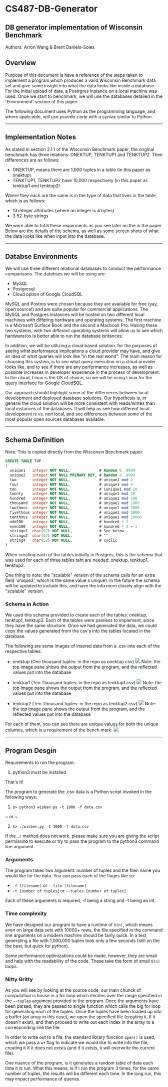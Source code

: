 # CS487-DB-Generator
## DB generator implementation of Wisconsin Benchmark

Authors: Arron Wang & Brent Daniels-Soles

## Overview

Purpose of this document is have a reference of the steps taken to implement a program which produces a vaild Wisconsin Benchmark data set and give some insight into what the data looks like inside a database. For the initial upload of data, a Postrgres instance on a local machine was used. Once we start to benchmark, we will use the databases detailed in the 'Environment' section of this paper.

The following document uses Python as the programming language, and where applicable, will use psuedo-code with a syntax similar to Python.
___
## Implementation Notes

As stated in section 2.1.1 of the Wisconsin Benchmark paper, the original benchmark has three relations: ONEKTUP, TENKTUP1 and TENKTUP2. Their differences are as follows:

* ONEKTUP, means there are 1,000 tuples in a table (in this paper as onektup)
* TENKTUP1, TENKTUP2 have 10,000 respectively (in this paper as tenktup1 and tenktup2)

Where they each are the same is in the type of data that lives in the table, which is as follows:

* 13 integer attributes (where an integer is 4 bytes)
* 3 52-byte strings

We were able to fufill these requirments as you see later on the in the paper. Below are the details of the schema, as well as some screen shots of what the data looks like when input into the database.

___
## Databse Environments

We will use three different relational databases to conduct the performance comparisons. The databses we will be using are:

* MySQL
* Postgresql
* Cloud option of Google CloudSQL

MySQL and Postres were chosen because they are available for free (yay, open source!) and are quite popular for commercial applications. The MySQL and Postgres instances will be hosted on two different local machines with differing hardware and operating systems. The first machine is a Microsoft Surface Book and the second a Macbook Pro. Having these two systems, with two different operating systems will allow us to see which hardware/os is better able to run the database isntances.

In addition, we will be utilizing a cloud based solution, for the purposes of seeing what performance implicaitons a cloud provider may have, and give an idea of what queries will look like "in the real world". The main reason for choosing this system, is to see what query execution on a cloud provider looks like, and to see if there are any performance increases, as well as possible increases in developer experience in the process of development. In the cloud, Linux is the OS of choice, so we will be using Linux for the query interface for Google CloudSQL.

Our approach should highlight some of the differneces between local development and deployed database solutions. Our hypothesis is, in general the cloud solution will be more consistent with reads/writes than local instances of the databases. It will help us see how different local development is vs. non local, and see differences between some of the most popular open sources databases available. 

___
## Schema Definition

Note: This is copied directly from the Wisconsin Benchmark paper.

```sql
CREATE TABLE TUP
(
  unique1   integer NOT NULL,             # Random 0..9999
  unique2   integer NOT NULL PRIMARY KEY, # Random 0..9999
  two       integer NOT NULL,             # unique1 mod 2
  four      integer NOT NULL,             # unique1 mod 4
  ten       integer NOT NULL,             # Cunique1 mod 10
  twenty    integer NOT NULL,             # unique1 mod 20
  hundred   integer NOT NULL,             # unique1 mod 100
  thousand  integer NOT NULL,             # unique1 mod 1000
  twothous  integer NOT NULL,             # unique1 mod 2000
  fivethous integer NOT NULL,             # unique1 mod 5000
  tenthous  integer NOT NULL,             # unique1 mod 10000
  odd100    integer NOT NULL,             # hundred * 2
  even100   integer NOT NULL,             # hundred * 2 + 1
  stringu1  char(52) NOT NULL,            # See below
  stringu2  char(52) NOT NULL,            # ""
  string4   char(52) NOT NULL,            # cyclic
)
```

When creating each of the tables initially in Postgres, this is the schema that was used for each of three tables taht are needed: onektup, tenktup1, tenktup2.

One thing to note: the "scalable" version of the schema calls for an extra field 'unique3', which is the same value s unique1. In the future the schema will be updated to include this, and have the info more closely align with the "scalable" version. 

### Schema in Action

We used this schema provided to create each of the tables: onektup, tenktup1, tenktup3. Each of the tables were painless to implement, since they have the same structure. Once we had generated the data, we could copy the values generated from the csv's into the tables located in the database.

The following are some images of insered data from a .csv into each of the respective tables:

* onektup (One thousand tuples: in the repo as onektup.csv)
![](images/onektup_file_vs_table.png)
Note: the top image pane shows the output from the program, and the reflected values put into the database

* tenktup1 (Ten Thousand tuples: in the repo as tenktup1.csv)
![](images/tenktup1_file_vs_table.png)
Note: the top image pane shows the output from the program, and the reflected values put into the database

* tenktup2 (Ten Thousand tuples: in the repo as tenktup2.csv)
![](images/tenktup1_file_vs_table.png)
Note: the top image pane shows the output from the program, and the reflected values put into the database


For each of them, you can see there are unique values for both the unique columns, which is a requirement of the bench mark:
![](images/distinct_values.png)

___
## Program Desgin

Requirements to run the program:
  1. python3 must be installed

That's it!

The program to generate the .csv data is a Python script invoked in the following ways:

1. `$> python3 wisben.py -t 1000 -f data.csv`

~ or ~

2. `$> ./wisben.py -t 1000 -f data.csv`

If the `./` method does not work, please make sure you are giving the script permissino to execute or try to pass the program to the python3 command line argument.

### Arguments

The program takes two argument: number of tuples and the filen name you would like for the data. You can pass each of the flages like so:

* `-f [filename]` or `--file [filename]`
* `-t [number of tuples`] or `--tuples [number of tuples]`

Each of these arguments is required, -f being a string and -t being an int.

### Time complexity

We have designed our program to have a runtime of `O(n)`, which means even on large data sets with 10000+ rows, the file specified in the command line arguments on a modern machine should be fairly quick. In a test, generating a file with 1,000,000 tuples took only a few seconds (still on the the best, but quick for python).

Some performance optimizations could be made, however, they are small and help with the readability of the code. These take the form of small `O(n)` loops.

### Nitty Gritty

As you will see by looking at the source code, our main chunck of computation is house in a for loop which iterates over the range specified in the `--tuples` argument provided to the program. Once the arguments have been parsed, they are passed to single function which calls the big for loop for generating each of the tuples. Once the tuples have been loaded up into a buffer (an array in this case), we open the specified file (creating it, if it doesn't exist), and then proceed to write out each index in the array to a corresponding line the file.

In order to write out to a file, the standard library function `open()` is used, which we pass a `w+` flag to indicate we would like to write into the file, creating it if it does not exists (and if it exists, it will overwrite the current file). 

One nuance of the program, is it generates a random table of data each time it is run. What this means, is if I run the program 3 times, for the same number of tuples, the results will be different each time. In the long run, this may impact performance of queries.

